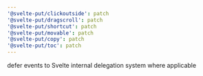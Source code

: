 ```yaml
---
'@svelte-put/clickoutside': patch
'@svelte-put/dragscroll': patch
'@svelte-put/shortcut': patch
'@svelte-put/movable': patch
'@svelte-put/copy': patch
'@svelte-put/toc': patch
---
```


defer events to Svelte internal delegation system where applicable
